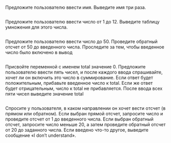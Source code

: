 Предложите пользователю ввести имя. Выведите имя три раза.
```

```

Предложите пользователю ввести число от 1 до 12. Выведите таблицу умножения для этого числа.
```
```
Предложите пользователю ввести число до 50. Проведите обратный отсчет от 50 до введенного числа. 
Проследите за тем, чтобы введенное число было включено в вывод
```
```
Присвойте переменной с именем total значение 0. 
Предложите пользователю ввести пять чисел, и после каждого ввода спрашивайте, хочет ли он включить это число в суммирование. 
Если ответ будет положительным, прибавьте введенное число к total. Если же ответ будет отрицательным, число к total не прибавляется. 
После ввода всех пяти чисел выведите значение total
```
```
Спросите у пользователя, в каком направлении он хочет вести отсчет (в прямом или обратном). 
Если выбран прямой отсчет, запросите число и проведите отсчет от 1 до введенного числа. 
Если выбран обратный отсчет, запросите число меньше 20, а затем проведите обратный отсчет от 20 до заданного числа. 
Если введено что-то другое, выведите сообщение «I don’t understand».
```
```

```
```
